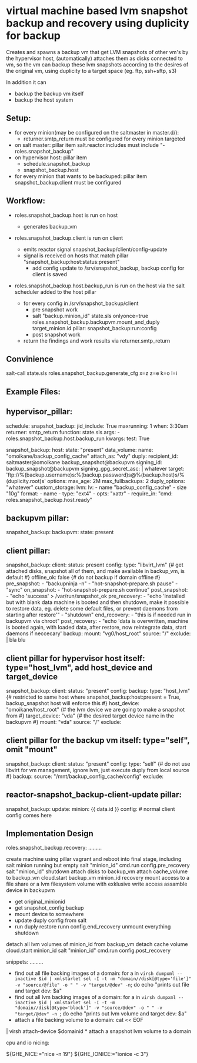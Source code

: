 virtual machine based lvm snapshot backup and recovery using duplicity for backup
=================================================================================

Creates and spawns a backup vm that get LVM snapshots of other vm's by the hypervisor host, 
(automatically) attaches them as disks connected to vm,
so the vm can backup these lvm snapshots according to the desires of the original vm,
using duplicity to a target space (eg. ftp, ssh+sftp, s3)

In addition it can
  - backup the backup vm itself
  - backup the host system

Setup:
------
  - for every minion(may be configured on the saltmaster in master.d/):
    -  returner.smtp_return must be configured for every minion targeted
  - on salt master: pillar item salt.reactor.includes must include "- roles.snapshot_backup"
  - on hypervisor host: pillar item 
    - schedule.snapshot_backup
    - snapshot_backup.host
  - for every minion that wants to be backuped: pillar item snapshot_backup.client must be configured

Workflow:
---------
  - roles.snapshot_backup.host is run on host
    - generates backup_vm

  - roles.snapshot_backup.client is run on client
    - emits reactor signal snapshot_backup/client/config-update
    - signal is received on hosts that match pillar "snapshot_backup:host:status:present"
      - add config update to /srv/snapshot_backup, backup config for client is saved

  - roles.snapshot_backup.host.backup_run is run on the host via the salt scheduler added to the host pillar
    - for every config in /srv/snapshot_backup/client
      - pre snapshot work
      - salt "backup.minion_id" state.sls onlyonce=true roles.snapshot_backup.backupvm.mount_and_duply target_minion.id
        pillar: snapshot_backup:run:config 
      - post snapshot work
    - return the findings and work results via returner.smtp_return

Convinience
-----------

salt-call state.sls roles.snapshot_backup.generate_cfg x=z z=e k=o l=i


Example Files:
--------------

hypervisor_pillar:
---
schedule:
  snapshot_backup:
    jid_include: True
    maxrunning: 1
    when: 3:30am
    returner: smtp_return
    function: state.sls
    args:
      - roles.snapshot_backup.host.backup_run
    kwargs:
      test: True

snapshot_backup:
  host:
    state: "present"
    data_volume:
      name: "omoikane/backup_config_cache"
      attach_as: "vdy"
    duply:
      recipient_id: saltmaster@omoikane backup_snapshot@backupvm
      signing_id: backup_snapshot@backupvm
      signing_gpg_secret_asc: |
        whatever
      target: 'ftp://%(backup.username)s:%(backup.password)s@%(backup.host)s/%(duplicity.root)s'
      options:
        max_age: 2M
        max_fullbackups: 2
        duply_options: "whatever"
    custom_storage:
      lvm:
        lv:
          - name "backup_config_cache"
          - size "10g"
        format:
          - name
          - type: "ext4"
          - opts: "xattr"
          - require_in: "cmd: roles.snapshot_backup.host.ready"

backupvm pillar:
---
snapshot_backup:
  backupvm:
    state: present

client pillar:
---
snapshot_backup:
  client:
    status: present
    config:
      type: "libvirt_lvm" {# get attached disks, snapshot all of them, and make available in backup_vm, is default #}
      offline_ok: false {# do not backup if domain offline #}
      pre_snapshot:
        - "backupninja -n"
        - "hot-snapshot-prepare.sh  pause"
        - "sync"
      on_snapshot:
        - "hot-snapshot-prepare.sh continue"
      post_snapshot:
        - "echo 'success' > /var/run/snapshot_ok
      pre_recovery:
        - "echo 'installed but with blank data  machine is booted and then shutdown, make it possible to restore data, eg. delete some default files, or prevent daemons from starting after restore'"
        - "shutdown"
      end_recovery:
        - "this is if needed run in backupvm via chroot"
      post_recovery:
        - "echo 'data is overwritten, machine is booted again, with loaded data, after restore, now reintegrate data, start daemons if neccecary'
      backup:
        mount: "vg0/host_root"
        source: "/"
        exclude: |
            bla
            blu

client pillar for hypervisor host itself: type="host_lvm", add host_device and target_device
--- 
snapshot_backup:
  client:
    status: "present"
    config:
      backup:
        type: "host_lvm" {# restricted to same host where snapshot_backup:host:present = True, backup_snapshot host will enforce this #}
        host_device: "omoikane/host_root" {# the lvm device we are going to make a snapshot from #}
        target_device: "vda" {# the desired target device name in the backupvm #}
        mount: "vda"
        source: "/"
        exclude:

client pillar for the backup vm itself: type="self", omit "mount" 
--- 
snapshot_backup:
  client:
    status: "present"
    config:
      type: "self" {# do not use libvirt for vm management, ignore lvm, just execute duply from local source #}
      backup: 
        source: "/mnt/backup_config_cache/config"
        exclude:
 
reactor-snapshot_backup-client-update pillar:
---
snapshot_backup:
  update:
    minion: {{ data.id }}
    config: 
      # normal client config comes here



Implementation Design
---------------------

roles.snapshot_backup.recovery:
.........

create machine using pillar vagrant and reboot into final stage, including salt minion running but empty
salt "minion_id" cmd.run config.pre_recovery
salt "minion_id" shutdown
attach disks to backup_vm
attach cache_volume to backup_vm
cloud.start backup_vm minion_id recovery
  mount access to a file share or a lvm filesystem volume with exklusive write access
  assamble device in backupvm
  * get original_minionid
  * get snapshot_config:backup
  * mount device to somewhere
  * update duply config from salt
  * run duply restore
runn config.end_recovery
unmount everything 
shutdown

detach all lvm volumes of minion_id from backup_vm
detach cache volume
cloud.start minion_id
salt "minion_id" cmd.run config.post_recovery

snippets:
.........

 * find out all file backing images of a domain:
for a in `virsh dumpxml --inactive $id |
  xmlstarlet sel -I -t -m "domain//disk[@type='file']" -v "source/@file" -o " " -v "target/@dev" -n`; do
  echo "prints out file and target dev: $a"
 * find out all lvm backing images of a domain:
for a in `virsh dumpxml --inactive $id |
  xmlstarlet sel -I -t -m "domain//disk[@type='block']" -v "source/@dev" -o " " -v "target/@dev" -n `; do
  echo "prints out lvm volume and target dev: $a"
 * attach a file backing volume to a domain:
cat << EOF
<disk type='file' device='disk'>
  <driver name='' type='qcow2' />
  <source file='$a'/>
  <target dev='vd$(hardiskletter)' bus='virtio'/>
</disk>
| virsh attach-device $domainid
 * attach a snapshot lvm volume to a domain

cpu and io nicing:

${GHE_NICE:="nice -n 19"}
${GHE_IONICE:="ionice -c 3"}
